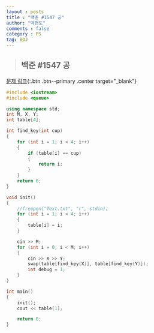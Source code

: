 ```yaml
---
layout : posts
title : "백준 #1547 공"
author: "박현도"
comments : false
category : PS
tag: BOJ
---
```


> ## 백준 #1547 공

[문제 링크](https://acmicpc.net/problem/1547ㅂ){:.btn .btn--primary .center target="_blank"}

```cpp
#include <iostream>
#include <queue>

using namespace std;
int M, X, Y;
int table[4];

int find_key(int cup)
{
	for (int i = 1; i < 4; i++)
	{
		if (table[i] == cup)
		{
			return i;
		}
	}
	return 0;
}

void init()
{
	//freopen("Text.txt", "r", stdin);
	for (int i = 1; i < 4; i++)
	{
		table[i] = i;
	}

	cin >> M;
	for (int i = 0; i < M; i++)
	{
		cin >> X >> Y;
		swap(table[find_key(X)], table[find_key(Y)]);
		int debug = 1;
	}
}

int main()
{
	init();
	cout << table[1];

	return 0;
}
```
